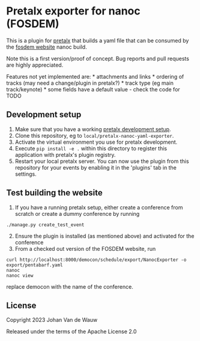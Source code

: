 # Pretalx exporter for nanoc (FOSDEM)

This is a plugin for [pretalx](https://github.com/pretalx/pretalx) that
builds a yaml file that can be consumed by the [fosdem
website](https://github.com/FOSDEM/website) nanoc build.

Note this is a first version/proof of concept. Bug reports and pull
requests are highly appreciated.

Features not yet implemented are: \* attachments and links \* ordering
of tracks (may need a change/plugin in pretalx?) \* track type (eg main
track/keynote) \* some fields have a default value - check the code for
TODO

## Development setup

1.  Make sure that you have a working [pretalx development
    setup](https://docs.pretalx.org/en/latest/developer/setup.html).
2.  Clone this repository, eg to `local/pretalx-nanoc-yaml-exporter`.
3.  Activate the virtual environment you use for pretalx development.
4.  Execute `pip install -e .` within this directory to register this
    application with pretalx\'s plugin registry.
5.  Restart your local pretalx server. You can now use the plugin from
    this repository for your events by enabling it in the \'plugins\'
    tab in the settings.

## Test building the website

1.  If you have a running pretalx setup, either create a conference from
    scratch or create a dummy conference by running
    
```
./manage.py create_test_event
```

2. Ensure the plugin is installed (as mentioned above) and activated for the conference
3. From a checked out version of the FOSDEM website, run

```
curl http://localhost:8000/democon/schedule/export/NanocExporter -o export/pentabarf.yaml
nanoc
nanoc view
```
replace democon with the name of the conference.

## License

Copyright 2023 Johan Van de Wauw

Released under the terms of the Apache License 2.0
